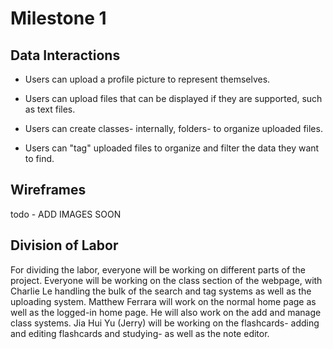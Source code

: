 # Milestone 1

## Data Interactions

* Users can upload a profile picture to represent themselves.

* Users can upload files that can be displayed if they are supported, such as text files.

* Users can create classes- internally, folders- to organize uploaded files.

* Users can "tag" uploaded files to organize and filter the data they want to find.

## Wireframes

todo  - ADD IMAGES SOON

## Division of Labor

For dividing the labor, everyone will be working on different parts of the project. Everyone will be working on the class section of the webpage, with Charlie Le handling the bulk of the search and tag systems as well as the uploading system. Matthew Ferrara will work on the normal home page as well as the logged-in home page. He will also work on the add and manage class systems. Jia Hui Yu (Jerry) will be working on the flashcards- adding and editing flashcards and studying- as well as the note editor.
